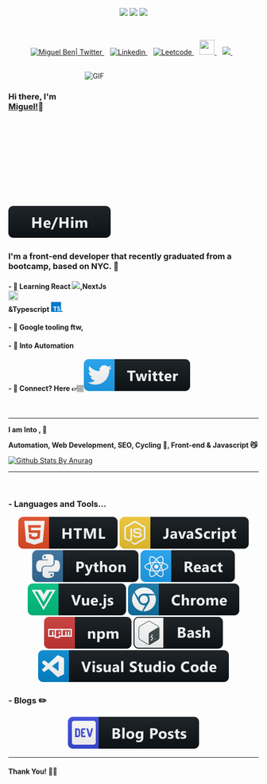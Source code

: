 
<!--
**migben/migben** is a ✨ _special_ ✨ repository because its `README.md` (this file) appears on your GitHub profile.

Here are some ideas to get you started:

- 🔭 I’m currently working on ...
- 🌱 I’m currently learning ...
- 👯 I’m looking to collaborate on ...
- 🤔 I’m looking for help with ...
- 💬 Ask me about ...
- 📫 How to reach me: ...
- 😄 Pronouns: ...
- ⚡ Fun fact: ...
-->


<p align="center">
  <img width="40" src="https://img.icons8.com/cotton/64/000000/star.png"/>
  <img width="50" src="https://github.githubassets.com/images/mona-whisper.gif" />
  <img width="40" src="https://img.icons8.com/cotton/64/000000/star.png"/>
</p> 


<br/>
<p align="center">
  <a href="https://twitter.com/SutzakuX">
    <img alt="Miguel Ben| Twitter" height="30px" src="https://img.icons8.com/color/48/000000/twitter-squared.png"/>
  </a>&nbsp;&nbsp;
  <a href="https://www.linkedin.com/in/miguelben/">
    <img alt="Linkedin" height="30px" src="https://img.icons8.com/color/64/000000/linkedin.png"/>
  </a>&nbsp;&nbsp;
  <a href="https://leetcode.com/migben/">
    <img alt="Leetcode" height="30px" src="https://img.icons8.com/ultraviolet/40/000000/code.png"/>
  </a>&nbsp;&nbsp;
  <a href="https://ko-fi.com/I2I3C8M5">
    <img height="30px" width="30" src="https://uploads-ssl.webflow.com/5c14e387dab576fe667689cf/5ca5bf1dff3c03fbf7cc9b3c_Kofi_logo_RGB_rounded-p-500.png"/>
  </a>&nbsp;&nbsp;
  <a href="https://dev.to/migben">
    <img height="30" src="https://raw.githubusercontent.com/WaylonWalker/WaylonWalker/main/icon/dev.png">
  </a>&nbsp;&nbsp;
</p>

<br />

<img align="right" height="270px" width="350px" alt="GIF" src="https://media0.giphy.com/media/du3J3cXyzhj75IOgvA/giphy.gif?cid=ecf05e47345b8db67ffc5ae993159c8eacb95ef4efad754a&rid=giphy.gif" />
<br />

### Hi there, I'm [Miguel!](https://www.miguelben.dev):wave:  ![](https://github.com/MikeCodesDotNET/ColoredBadges/raw/master/svg/pronouns/hehim.svg?sanitize=true)

### I'm a front-end developer that recently graduated from a bootcamp, based on NYC. :statue_of_liberty: 


#### - 🐲 Learning React  <code><img height="20" src="https://avatars2.githubusercontent.com/u/39895671?s=400&v=4"></code>,NextJs <code> <img height="20" width="20" src="https://banner2.cleanpng.com/20180718/cbh/kisspng-vue-js-javascript-library-angularjs-react-vue-js-5b4ebe1bc45884.1915769815318871318042.jpg"> </code> &Typescript <code><img height="20" src="https://raw.githubusercontent.com/github/explore/80688e429a7d4ef2fca1e82350fe8e3517d3494d/topics/typescript/typescript.png"></code>.




#### - 🔭 Google tooling ftw, 

#### - :robot: Into Automation
#### - 💬 Connect? Here 👉🏼[<img src="https://github.com/MikeCodesDotNET/ColoredBadges/raw/master/svg/social/twitter.svg?sanitize=true" >](https://twitter.com/SutzakuX/)


<br />

<hr />

**I am Into , 🙏**

**Automation, Web Development, SEO, Cycling :bicyclist:, Front-end & Javascript 😼**
<br />


[![Github Stats By Anurag](https://github-readme-stats.vercel.app/api?username=migben&show_icons=true&title_color=fff&icon_color=79ff97&text_color=9f9f9f&bg_color=151515)](https://github.com/anuraghazra/github-readme-stats)

*************

<br />

### - Languages and Tools...

<p align="center">

<!-- For more icons please follow  https://github.com/MikeCodesDotNET/ColoredBadges -->

  <img src="https://github.com/MikeCodesDotNET/ColoredBadges/raw/master/svg/dev/languages/html.svg?sanitize=true" alt="html" style="vertical-align:top margin:6px 4px">    
  <img src="https://github.com/MikeCodesDotNET/ColoredBadges/raw/master/svg/dev/languages/js.svg?sanitize=true" alt="js" style="vertical-align:top margin:6px 4px">
  <img src="https://github.com/MikeCodesDotNET/ColoredBadges/raw/master/svg/dev/languages/python.svg?sanitize=true" alt="python" style="vertical-align:top margin:6px 4px">
  <img src="https://github.com/MikeCodesDotNET/ColoredBadges/raw/master/svg/dev/frameworks/react.svg?sanitize=true" alt="react" style="vertical-align:top margin:6px 4px"">
  <img src="https://github.com/MikeCodesDotNET/ColoredBadges/raw/master/svg/dev/frameworks/vue.svg?sanitize=true" alt="vue" style="vertical-align:top margin:6px 4px">
  <img src="https://github.com/MikeCodesDotNET/ColoredBadges/raw/master/svg/dev/misc/chrome.svg?sanitize=true" alt="chrome" style="vertical-align:top margin:6px 4px">
  <img src="https://github.com/MikeCodesDotNET/ColoredBadges/raw/master/svg/dev/services/npm.svg?sanitize=true" alt="npm" style="vertical-align:top margin:6px 4px">
  <img src="https://github.com/MikeCodesDotNET/ColoredBadges/raw/master/svg/dev/tools/bash.svg?sanitize=true" alt="bash" style="vertical-align:top margin:6px 4px">
  <img src="https://github.com/MikeCodesDotNET/ColoredBadges/raw/master/svg/dev/tools/visualstudio_code.svg?sanitize=true" alt="vscode" style="vertical-align:top margin:6px 4px">

</p>

### - Blogs ✏️

<p align="center">
  <a href="https://dev.to/migben">
    <img src="https://github.com/MikeCodesDotNET/ColoredBadges/raw/master/svg/blogs/devto.svg?sanitize=true"> 
  </a>
</p>


***********************************

#### Thank You! 👋🐸




  

